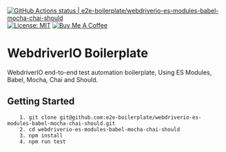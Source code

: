 [![GitHub Actions status | e2e-boilerplate/webdriverio-es-modules-babel-mocha-chai-should](https://github.com/e2e-boilerplate/webdriverio-es-modules-babel-mocha-chai-should/workflows/webdriverio-es-modules-babel-mocha-chai-should/badge.svg)](https://github.com/e2e-boilerplate/webdriverio-es-modules-babel-mocha-chai-should/actions?workflow=webdriverio-es-modules-babel-mocha-chai-should) [![License: MIT](https://img.shields.io/badge/License-MIT-yellow.svg)](https://opensource.org/licenses/MIT) [![Buy Me A Coffee](https://img.shields.io/badge/buy-me%20coffee-orange)](https://www.buymeacoffee.com/xgirma)
    
# WebdriverIO Boilerplate
    
WebdriverIO end-to-end test automation boilerplate, Using ES Modules, Babel, Mocha, Chai and Should.
    
## Getting Started
    	1. git clone git@github.com:e2e-boilerplate/webdriverio-es-modules-babel-mocha-chai-should.git
    	2. cd webdriverio-es-modules-babel-mocha-chai-should
    	3. npm install
    	4. npm run test